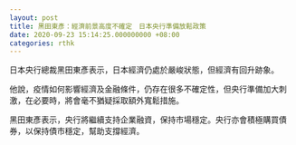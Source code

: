 ```yaml
---
layout: post
title: 黑田東彥：經濟前景高度不確定　日本央行準備放鬆政策
date: 2020-09-23 15:14:25.000000000 +08:00
categories: rthk
---
```


日本央行總裁黑田東彥表示，日本經濟仍處於嚴峻狀態，但經濟有回升跡象。

他說，疫情如何影響經濟及金融條件，仍存在很多不確定性，但央行準備加大刺激，在必要時，將會毫不猶疑採取額外寬鬆措施。

黑田東彥表示，央行將繼續支持企業融資，保持市場穩定。央行亦會積極購買債券，以保持債市穩定，幫助支撐經濟。
